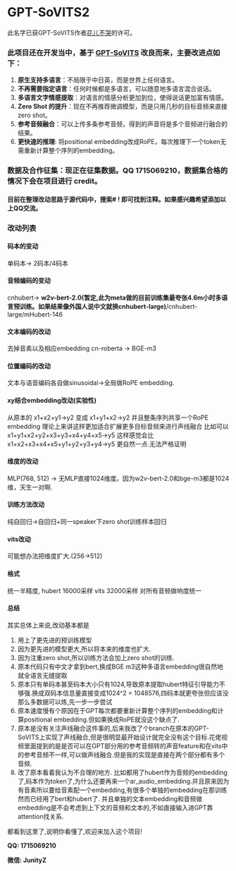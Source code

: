 # GPT-SoVITS2

此名字已获GPT-SoVITS作者[花儿不哭](https://space.bilibili.com/5760446?spm_id_from=333.337.0.0)的许可。
### 此项目还在开发当中，基于 [GPT-SoVITS](https://github.com/RVC-Boss/GPT-SoVITS) 改良而来，主要改进点如下：

1. **原生支持多语言**：不局限于中日英，而是世界上任何语言。
2. **不再需要指定语言**：任何时候都是多语言，可以随意地多语言混合说话。
3. **多语言文字情感提取**：对语言的情感分析更加到位，使得说话更加富有情感。
4. **Zero Shot 的提升**：现在不再推荐微调模型，而是只用几秒的目标音频来直接 zero shot。
5. **参考音频融合**：可以上传多条参考音频，得到的声音将是多个音频进行融合的结果。
6. **更快速的推理**: 将positional embedding改成RoPE，每次推理下一个token无需重新计算整个序列的embedding。

### **数据及合作征集**：现正在征集数据。QQ 1715069210，数据集合格的情况下会在项目进行 credit。

#### 目前在整理改动思路于源代码中，搜索# ! 即可找到注释。如果感兴趣希望添加以上QQ交流。

### 改动列表

#### 码本的变动
单码本-> 2码本/4码本
#### 音频编码的变动
cnhubert-> **w2v-bert-2.0(暂定,此为meta做的目前训练集最夸张4.6m小时多语言预训练。如果结果像外国人说中文就换cnhubert-large)**/cnhubert-large/mHubert-146
#### 文本编码的改动
去掉音素以及相应embedding
cn-roberta ->  BGE-m3
#### 位置编码的改动
文本与语音编码各自做sinusoidal->全局做RoPE embedding.
#### xy结合embedding改动(实验性)
从原本的
x1+x2+y1->y2
变成
x1+y1+x2->y2
并且整条序列共享一个RoPE embedding
理论上来讲这样更加适合扩展更多目标音频来进行声线融合
比如可以
x1+y1+x2+y2+x3+y3+x4+y4+x5->y5
这样感觉会比
x1+x2+x3+x4+x5+y1+y2+y3+y4->y5
更自然一点.无法严格证明
#### 维度的改动
MLP(768, 512) -> 无MLP直接1024维度。因为w2v-bert-2.0和bge-m3都是1024维，天生一对啊.
#### 训练方法改动
纯自回归->自回归+同一speaker下zero shot训练样本回归
#### vits改动
可能想办法把维度扩大.(256->512)
#### 格式
统一半精度, hubert 16000采样 vits 32000采样 对所有音频做响度统一
#### 总结
其实总体上来说,改动基本都是
1. 用上了更先进的预训练模型
2. 因为更先进的模型更大,所以将本来的维度也扩大.
3. 因为注重zero shot,所以训练方法会加上zero shot的训练.
4. 原本代码只有中文才拿到bert,换成BGE m3这种多语言embedding很自然地就全语言无缝提取
5. 原本只有单码本甚至码本大小只有1024,导致原本提取hubert特征引导能力不够强.换成双码本信息量直接变成1024^2 = 1048576,四码本就更夸张但应该没那么多数据可以炼,先一步一步尝试
6. 原本速度慢有个原因在于GPT每次都要重新计算整个序列的embedding和计算positional embedding.但如果换成RoPE就没这个缺点了.
7. 原本是没有关注声线融合这件事的,后来我改了个branch在原本的GPT-SoVITS上实现了声线融合,但是很明显最开始设计就完全没有这个目标.花佬视频里面提到的是是否可以在GPT部分用的参考音频转的声音feature和在vits中的参考音频不一样,可以做声线融合.但是我的实现是直接在两个部分都有多个音频.
8. 改了原本看着我认为不合理的地方. 比如都用了hubert作为音频的embedding了,码本作为token了,为什么还要再来一个ar_audio_embedding.并且原来因为有音素所以要给音素配一个embedding,有很多个单独的embedding在那训练然而已经用了bert和hubert了. 并且单独的文本embedding和音频做embedding是不会考虑到上下文的音频和文本的,不如直接输入进GPT靠attention找关系.

都看到这里了,说明你看懂了,欢迎来加入这个项目!

**QQ: 1715069210**

**微信: JunityZ**

